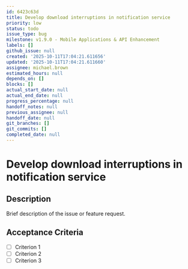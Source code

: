 ```yaml
---
id: 6423c63d
title: Develop download interruptions in notification service
priority: low
status: todo
issue_type: bug
milestone: v1.9.0 - Mobile Applications & API Enhancement
labels: []
github_issue: null
created: '2025-10-11T17:04:21.611656'
updated: '2025-10-11T17:04:21.611660'
assignee: michael.brown
estimated_hours: null
depends_on: []
blocks: []
actual_start_date: null
actual_end_date: null
progress_percentage: null
handoff_notes: null
previous_assignee: null
handoff_date: null
git_branches: []
git_commits: []
completed_date: null
---
```


# Develop download interruptions in notification service

## Description

Brief description of the issue or feature request.

## Acceptance Criteria

- [ ] Criterion 1
- [ ] Criterion 2
- [ ] Criterion 3